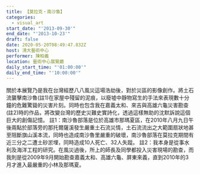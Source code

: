```yaml
---
title: 【莫拉克‧南沙魯】
categories:
  - visual_art
start_date: "'2013-09-30'"
end_date: "'2013-10-23'"
draft: false
date: 2020-05-20T08:49:47.832Z
host: 清大藝術中心
performer: 陳柏義
location: 藝術中心展覽廳
daily_start_time: "'01:00:00'"
daily_end_time: "'10:00:00'"
---
```


關於本展覽乃是我在台灣經歷八八風災這場浩劫後，對於災區的影像創作。將土石流襲擊南沙魯(註1)在家屋中殘留的泥痕，以廢墟中靜物寫生的手法來表現數十分鐘的危難驚聳的災害片刻。同時也包含我在嘉義太和、來吉與高雄六龜災害勘查(註2)時的作品，將改變台灣的歷史災難史實詩化，透過這樣無助的沈默訴說這個巨大的創傷記憶。 註1：南沙魯部落是位於高雄市那瑪夏區，在2010年八月九日午後兩點於部落旁的那托爾薩溪發生嚴重土石流災情，土石流流出之大範圍扇狀地甚至阻斷旗山溪本流，同時也造成南沙魯里嚴重的破壞，南沙魯部落在莫拉克期間有近三分之二遭土砂淤埋，同時造成10人死亡、32人失蹤。 註2：我本身是從事水利及海洋工程的研究。在風災過後，所上的師長及同學都投入災害現場的勘查，而我則是從2009年9月開始勘查嘉義太和、高雄六龜、屏東來義，直到2010年的3月才進入最嚴重的小林及那瑪夏。